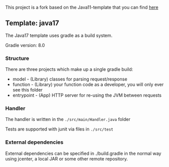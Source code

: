 This project is a fork based on the Java11-template that you can find [here](https://github.com/openfaas/templates/tree/master/template/java11)

## Template: java17

The Java17 template uses gradle as a build system.

Gradle version: 8.0

### Structure

There are three projects which make up a single gradle build:

- model - (Library) classes for parsing request/response
- function - (Library) your function code as a developer, you will only ever see this folder
- entrypoint - (App) HTTP server for re-using the JVM between requests

### Handler

The handler is written in the `./src/main/Handler.java` folder

Tests are supported with junit via files in `./src/test`

### External dependencies

External dependencies can be specified in ./build.gradle in the normal way using jcenter, a local JAR or some other remote repository.

